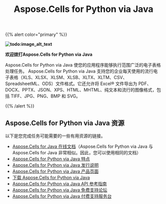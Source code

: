 ﻿---
title: Aspose.Cells for Python via Java
type: docs
weight: 70
url: /zh/python-java/
is_root: true
description: Aspose.Cells for Python 支持企业日常使用的流行电子表格（XLS、XLSX、XLSM、XLSB、XLTX、XLTM、CSV、SpreadsheetML、ODS）文件格式。它还允许将 Excel® 文件导出为 PDF、DOCX、PPTX、JSON、XPS、HTML、MHTML、纯文本和流行的图像格式，包括 TIFF、JPG、PNG、BMP 和 SVG。
---
{{% alert color="primary" %}}

**![todo:image_alt_text](home_1)**

**欢迎拨打Aspose.Cells for Python via Java**

Aspose.Cells for Python via Java 使您的应用程序能够执行范围广泛的电子表格处理任务。 Aspose.Cells for Python via Java 支持您的企业每天使用的流行电子表格（XLS、XLSX、XLSM、XLSB、XLTX、XLTM、CSV、SpreadsheetML、ODS）文件格式。它还允许将 Excel® 文件导出为 PDF、DOCX、PPTX、JSON、XPS、HTML、MHTML、纯文本和流行的图像格式，包括 TIFF、JPG、PNG、BMP 和 SVG。

{{% /alert %}}

## **Aspose.Cells for Python via Java 资源**

以下是您完成任务可能需要的一些有用资源的链接。

- [Aspose.Cells for Java 在线文档](/cells/zh/java/)（Aspose.Cells for Python via Java 与 Aspose.Cells for Java 非常相似。因此，您可以使用相同的文档）
- [Aspose.Cells for Python via Java 特点](/cells/zh/pythonjava/features/)
- [Aspose.Cells for Python via Java 发行说明](/cells/zh/pythonjava/release-notes/)
- [Aspose.Cells for Python via Java 产品页面](https://products.aspose.com/cells/python-java/)
- [下载 Aspose.Cells for Python via Java](https://downloads.aspose.com/cells/python-java)
- [Aspose.Cells for Python via Java API 参考指南](https://reference.aspose.com/cells/python)
- [Aspose.Cells for Python via Java 免费支持论坛](https://forum.aspose.com/c/cells/9)
- [Aspose.Cells for Python via Java 付费支持服务台](https://helpdesk.aspose.com/)
